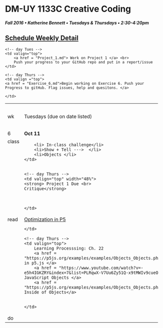 # DM-UY 1133C Creative Coding
##### Fall 2016 • Katherine Bennett • Tuesdays & Thursdays • 2:30-4:20pm 

## [Schedule Weekly Detail](dm1133-C_Calendar.md) 

<table>
<tr>
<td>wk</td>
<td>Tuesdays (due on date listed)</td>
<td>Thursdays (due on date listed)</td>
</tr>

<!-- dates -->
<tr>
  <td valign="top">6</td>
  <td valign="top" width="48%"><strong>Oct 11</strong></td>
  <td valign="top" width="48%"><strong>Oct 13</strong></td>
</tr>

<!-- class -->
<tr>
	<td valign="top">class</td>
	<!-- day Tues -->
	<td valign="top" width="48%">

		<li> In-class challenge</li>
		<li>Show + Tell --->  </li>
		<li>Objects </li>
	</td>
	

	<!-- day Thurs -->
	<td valign="top" width="48%">
	<strong> Project 1 Due <br>
	Critique</strong>
		
		
		
	</td>

<!-- homework -->
<tr>
  <td valign="top">read</td>
  	<!-- day Tues -->
  	<td valign="top"> 
		<a href =  "https://github.com/processing/p5.js/wiki/Optimizing-p5.js-Code-for-Performance"> Optimization in P5 </a>
		
			

	</td>

  	<!-- day Thurs -->
  	<td valign="top"> 
  		Learning Processsing: Ch. 22
  		<a href = "https://p5js.org/examples/examples/Objects_Objects.php">Objects in p5.js </a>
  		<a href = "https://www.youtube.com/watch?v=-e5h4IGKZRY&index=7&list=PLRqwX-V7Uu6Zy51Q-x9tMWIv9cueOFTFA"> JavaScript Objects </a>
  		<a href = "https://p5js.org/examples/examples/Objects_Objects.php">Functions Inside of Objects</a>
		
	
  	</td>
 </tr>


 <!-- do -->
<tr>
  <td valign="top">do</td>

	<!-- day Tues -->
 	<td valign="top">
		<a href = "Project_1.md"> Work on Project 1 </a> <br>
		Push your progress to your GitHub repo and put in a report/issue
  	</td>

  	<!-- day Thurs -->
  	<td valign ="top">
  	<a href = "Exercise_6.md">Begin working on Exercise 6. Push your Progress to gitHub. Flag issues, help and quesitons. </a>
		
  	</td>
  	
</tr>

</table>